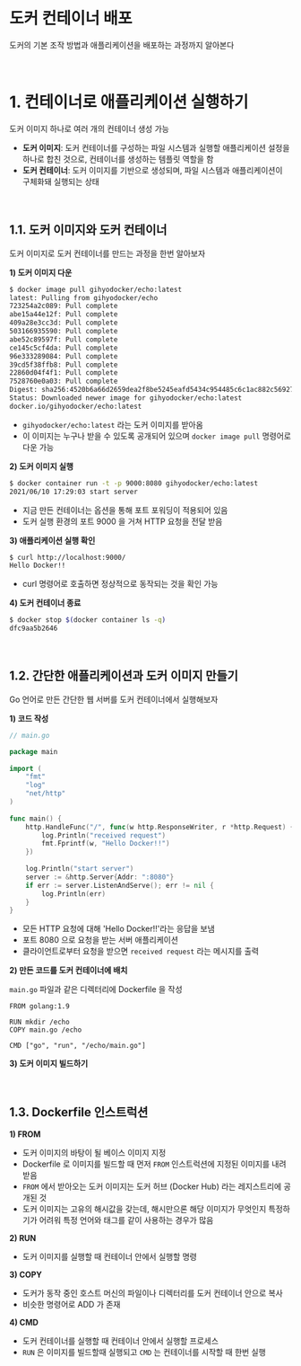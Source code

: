 # 도커 컨테이너 배포

도커의 기본 조작 방법과 애플리케이션을 배포하는 과정까지 알아본다

<br>

# 1. 컨테이너로 애플리케이션 실행하기

도커 이미지 하나로 여러 개의 컨테이너 생성 가능

- **도커 이미지**: 도커 컨테이너를 구성하는 파일 시스템과 실행할 애플리케이션 설정을 하나로 합친 것으로, 컨테이너를 생성하는 템플릿 역할을 함
- **도커 컨테이너**: 도커 이미지를 기반으로 생성되며, 파일 시스템과 애플리케이션이 구체화돼 실행되는 상태

<br>

## 1.1. 도커 이미지와 도커 컨테이너

도커 이미지로 도커 컨테이너를 만드는 과정을 한번 알아보자

**1) 도커 이미지 다운**

```sh
$ docker image pull gihyodocker/echo:latest
latest: Pulling from gihyodocker/echo
723254a2c089: Pull complete
abe15a44e12f: Pull complete
409a28e3cc3d: Pull complete
503166935590: Pull complete
abe52c89597f: Pull complete
ce145c5cf4da: Pull complete
96e333289084: Pull complete
39cd5f38ffb8: Pull complete
22860d04f4f1: Pull complete
7528760e0a03: Pull complete
Digest: sha256:4520b6a66d2659dea2f8be5245eafd5434c954485c6c1ac882c56927fe4cec84
Status: Downloaded newer image for gihyodocker/echo:latest
docker.io/gihyodocker/echo:latest
```

- `gihyodocker/echo:latest` 라는 도커 이미지를 받아옴
- 이 이미지는 누구나 받을 수 있도록 공개되어 있으며 `docker image pull` 명령어로 다운 가능

**2) 도커 이미지 실행**

```sh
$ docker container run -t -p 9000:8080 gihyodocker/echo:latest
2021/06/10 17:29:03 start server
```

- 지금 만든 컨테이너는 옵션을 통해 포트 포워딩이 적용되어 있음
- 도커 실행 환경의 포트 9000 을 거쳐 HTTP 요청을 전달 받음

**3) 애플리케이션 실행 확인**

```sh
$ curl http://localhost:9000/
Hello Docker!!
```

- curl 명령어로 호출하면 정상적으로 동작되는 것을 확인 가능

**4) 도커 컨테이너 종료**

```sh
$ docker stop $(docker container ls -q)
dfc9aa5b2646
```

<br>

## 1.2. 간단한 애플리케이션과 도커 이미지 만들기

Go 언어로 만든 간단한 웹 서버를 도커 컨테이너에서 실행해보자

**1) 코드 작성**

```go
// main.go

package main
 
import (
    "fmt"
    "log"
    "net/http"
)
 
func main() {
    http.HandleFunc("/", func(w http.ResponseWriter, r *http.Request) {
        log.Println("received request")
        fmt.Fprintf(w, "Hello Docker!!")
    })
 
    log.Println("start server")
    server := &http.Server{Addr: ":8080"}
    if err := server.ListenAndServe(); err != nil {
        log.Println(err)
    }
}
```

- 모든 HTTP 요청에 대해 'Hello Docker!!'라는 응답을 보냄
- 포트 8080 으로 요청을 받는 서버 애플리케이션
- 클라이언트로부터 요청을 받으면 `received request` 라는 메시지를 출력

**2) 만든 코드를 도커 컨테이너에 배치**

`main.go` 파일과 같은 디렉터리에 Dockerfile 을 작성

```docker
FROM golang:1.9
 
RUN mkdir /echo
COPY main.go /echo
 
CMD ["go", "run", "/echo/main.go"]
```

**3) 도커 이미지 빌드하기**




<br>

## 1.3. Dockerfile 인스트럭션

**1) FROM**

- 도커 이미지의 바탕이 될 베이스 이미지 지정
- Dockerfile 로 이미지를 빌드할 때 먼저 `FROM` 인스트럭션에 지정된 이미지를 내려받음
- `FROM` 에서 받아오는 도커 이미지는 도커 허브 (Docker Hub) 라는 레지스트리에 공개된 것
- 도커 이미지는 고유의 해시값을 갖는데, 해시만으론 해당 이미지가 무엇인지 특정하기가 어려워 특정 언어와 태그를 같이 사용하는 경우가 많음

**2) RUN**

- 도커 이미지를 실행할 때 컨테이너 안에서 실행할 명령

**3) COPY**

- 도커가 동작 중인 호스트 머신의 파일이나 디렉터리를 도커 컨테이너 안으로 복사
- 비슷한 명령어로 ADD 가 존재

**4) CMD**

- 도커 컨테이너를 실행할 때 컨테이너 안에서 실행할 프로세스
- `RUN` 은 이미지를 빌드할때 실행되고 `CMD` 는 컨테이너를 시작할 때 한번 실행
  